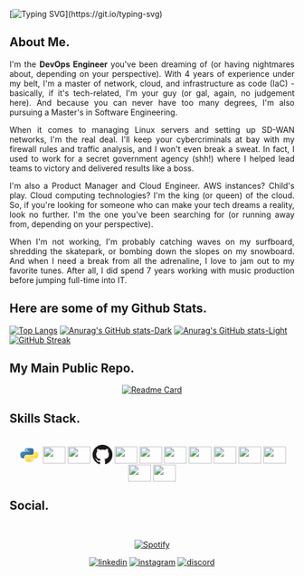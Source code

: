<div align="justify">
  
[![Typing SVG](https://readme-typing-svg.demolab.com?font=Catamaran&size=42&duration=3500&pause=1500&color=FFFFFF&vCenter=true&width=900&height=45&lines=Yooo.+.+.+Whatupp??+;Matheus+here!+.+.+.;Feel+free+to+fork%2C+PR%2C+issue%2C+or+star%2C+any+project.+;So+.+.+.+lets+build%2C+lets+code%2C+lets+do+it!!+;If+you+like+to+chat+just+hit+me+up+on+social.;Take+Care!)](https://git.io/typing-svg)
</div>

## About Me.

<div align="justify">
  
I'm the **DevOps Engineer** you've been dreaming of (or having nightmares about, depending on your perspective). With 4 years of experience under my belt, I'm a master of network, cloud, and infrastructure as code (IaC) - basically, if it's tech-related, I'm your guy (or gal, again, no judgement here). And because you can never have too many degrees, I'm also pursuing a Master's in Software Engineering.

When it comes to managing Linux servers and setting up SD-WAN networks, I'm the real deal. I'll keep your cybercriminals at bay with my firewall rules and traffic analysis, and I won't even break a sweat. In fact, I used to work for a secret government agency (shh!) where I helped lead teams to victory and delivered results like a boss.

I'm also a Product Manager and Cloud Engineer. AWS instances? Child's play. Cloud computing technologies? I'm the king (or queen) of the cloud. So, if you're looking for someone who can make your tech dreams a reality, look no further. I'm the one you've been searching for (or running away from, depending on your perspective).

When I'm not working, I'm probably catching waves on my surfboard, shredding the skatepark, or bombing down the slopes on my snowboard. And when I need a break from all the adrenaline, I love to jam out to my favorite tunes. After all, I did spend 7 years working with music production before jumping full-time into IT.
</div>

## Here are some of my Github Stats.
<div align="justifyr">

[![Top Langs](https://github-readme-stats.vercel.app/api/top-langs/?username=mthsfrts&langs_count=8&theme=github_dark&layout=compact&hide_border=true)](https://github.com/anuraghazra/github-readme-stats)
[![Anurag's GitHub stats-Dark](https://github-readme-stats.vercel.app/api?username=mthsfrts&show_icons=true&theme=github_dark&card_width=150px&hide_border=true&count_private=true#gh-dark-mode-only)](https://github.com/anuraghazra/github-readme-stats#gh-dark-mode-only)
[![Anurag's GitHub stats-Light](https://github-readme-stats.vercel.app/api?username=mthsfrtsanuraghazra&show_icons=true&theme=default&card_width=150px&hide_border=true&count_private=true#gh-light-mode-only)](https://github.com/anuraghazra/github-readme-stats#gh-light-mode-only)
[![GitHub Streak](https://streak-stats.demolab.com?user=mthsfrts&theme=github-dark-blue&hide_border=true&date_format=j%20M%5B%20Y%5D)](https://git.io/streak-stats)
</div>

## My Main Public Repo.

<div align="center">
  
[![Readme Card](https://github-readme-stats.vercel.app/api/pin/?username=mthsfrts&repo=DIY.io&theme=github_dark&show_owner=true&hide_border=true)](https://github.com/anuraghazra/github-readme-stats)
</div>
<!-- ## My Recent Activity -->

<!--START_SECTION:activity-->

## Skills Stack.
<div style="display: inline_block" align="center"><br>
<img align="center" height="30" width="40" src="https://raw.githubusercontent.com/devicons/devicon/master/icons/python/python-original.svg">
<img align="center" height="30" width="40" src="https://cdn.jsdelivr.net/gh/devicons/devicon/icons/go/go-original-wordmark.svg">
<img align="center" height="30" width="40" src="https://cdn.jsdelivr.net/gh/devicons/devicon/icons/git/git-original.svg" />
<img align="center" height="35" width="35" src="assets/GitHub.png" />
<img align="center" height="30" width="40" src="https://cdn.jsdelivr.net/gh/devicons/devicon/icons/terraform/terraform-original.svg" />
<img align="center" height="30" width="40" src="https://cdn.jsdelivr.net/gh/devicons/devicon/icons/packer/packer-original.svg" />
<img align="center" height="30" width="40" src="https://cdn.jsdelivr.net/gh/devicons/devicon/icons/ansible/ansible-original.svg" />
<img align="center" height="30" width="40" src="https://cdn.jsdelivr.net/gh/devicons/devicon/icons/docker/docker-original.svg" />
<img align="center" height="30" width="40" src="https://cdn.jsdelivr.net/gh/devicons/devicon/icons/kubernetes/kubernetes-plain.svg" />
<img align="center" height="30" width="40" src="https://cdn.jsdelivr.net/gh/devicons/devicon/icons/amazonwebservices/amazonwebservices-original.svg" />
<img align="center" height="30" width="40" src="https://cdn.jsdelivr.net/gh/devicons/devicon/icons/jenkins/jenkins-original.svg" />
<img align="center" height="30" width="40" src="https://cdn.jsdelivr.net/gh/devicons/devicon/icons/bash/bash-original.svg" />
<img align="center" height="30" width="40" src="https://cdn.jsdelivr.net/gh/devicons/devicon/icons/linux/linux-original.svg" />
</div>

## Social.

<div style="display: inline_block" align="center"><br> 
  
[![Spotify](https://novatorem-rng7ml68l-mthsfrts.vercel.app/api/spotify?background_color=0d1117&border_color=ffffff)](https://open.spotify.com/user/12142352411)
  
[![linkedin](https://img.shields.io/badge/LinkedIn-0077B5?style=for-the-badge&logo=linkedin&logoColor=white)](https://www.linkedin.com/in/mthsfrts/)
[![instagram](https://img.shields.io/badge/Instagram-E4405F?style=for-the-badge&logo=instagram&logoColor=white)](https://instagram.com/mthsfrts/)
[![discord](https://img.shields.io/badge/Discord-7289DA?style=for-the-badge&logo=discord&logoColor=white)](https://discord.com/invite/Vw2Zk5ep5E)

<!-- <a href="https://github.com/mthsfrts"><img src="assets/snake.svg"></a> -->

</div>



